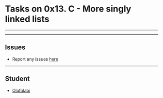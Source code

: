 # Tasks on  0x13. C - More singly linked lists

---



---

## Issues

+ Report any issues [here](https://github.com/oolufolabii/alx-low_level_programming/issues)

---

## Student

+ [Olufolabi](github.com/oolufolabii/)
